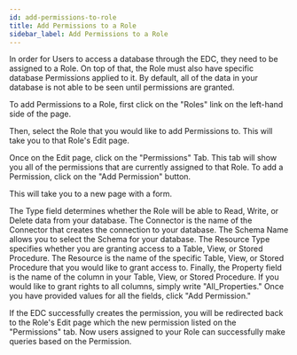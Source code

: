 ```yaml
---
id: add-permissions-to-role
title: Add Permissions to a Role
sidebar_label: Add Permissions to a Role
---
```


In order for Users to access a database through the EDC, they need to be assigned to a Role. On top of that, the Role must also have specific database Permissions applied to it. By default, all of the data in your database is not able to be seen until permissions are granted.  

To add Permissions to a Role, first click on the "Roles" link on the left-hand side of the page.  

Then, select the Role that you would like to add Permissions to. This will take you to that Role's Edit page.  

Once on the Edit page, click on the "Permissions" Tab. This tab will show you all of the permissions that are currently assigned to that Role. To add a Permission, click on the "Add Permission" button.  

This will take you to a new page with a form.  

The Type field determines whether the Role will be able to Read, Write, or Delete data from your database. The Connector is the name of the Connector that creates the connection to your database. The Schema Name allows you to select the Schema for your database. The Resource Type specifies whether you are granting access to a Table, View, or Stored Procedure. The Resource is the name of the specific Table, View, or Stored Procedure that you would like to grant access to. Finally, the Property field is the name of the column in your Table, View, or Stored Procedure. If you would like to grant rights to all columns, simply write "All_Properties." Once you have provided values for all the fields, click "Add Permission."  

If the EDC successfully creates the permission, you will be redirected back to the Role's Edit page which the new permission listed on the "Permissions" tab. Now users assigned to your Role can successfully make queries based on the Permission.